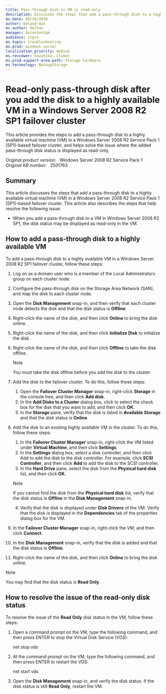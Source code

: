 ```yaml
---
title: Pass-through disk in VM is read-only
description: Discusses the steps that add a pass-through disk to a highly available virtual machine (VM) in a Windows Server 2008 R2 SP1-based failover cluster. Resolves an issue of a read-only disk status in the VM.
ms.date: 09/16/2020
author: Deland-Han
ms.author: delhan
manager: dscontentpm
audience: itpro
ms.topic: troubleshooting
ms.prod: windows-server
localization_priority: medium
ms.reviewer: kaushika, ctimon
ms.prod-support-area-path: Storage hardware
ms.technology: BackupStorage
---
```

# Read-only pass-through disk after you add the disk to a highly available VM in a Windows Server 2008 R2 SP1 failover cluster

This article provides the steps to add a pass-through disk to a highly available virtual machine (VM) in a Windows Server 2008 R2 Service Pack 1 (SP1)-based failover cluster, and helps solve the issue where the added pass-through disk status is displayed as read-only.

_Original product version:_ &nbsp; Windows Server 2008 R2 Service Pack 1  
_Original KB number:_ &nbsp; 2501763

## Summary

This article discusses the steps that add a pass-through disk to a highly available virtual machine (VM) in a Windows Server 2008 R2 Service Pack 1 (SP1)-based failover cluster. This article also describes the steps that help resolve the following issue:

- When you add a pass-through disk to a VM in Windows Server 2008 R2 SP1, the disk status may be displayed as read-only in the VM.

## How to add a pass-through disk to a highly available VM

To add a pass-through disk to a highly available VM in a Windows Server 2008 R2 SP1 failover cluster, follow these steps:
1. Log on as a domain user who is a member of the Local Administrators group on each cluster node.
2. Configure the pass-through disk on the Storage Area Network (SAN), and map the disk to each cluster node.
3. Open the **Disk Management**  snap-in, and then verify that each cluster node detects the disk and that the disk status is **Offline**.
4. Right-click the name of the disk, and then click **Online** to bring the disk online.
5. Right-click the name of the disk, and then click **Initialize Disk** to initialize the disk.
6. Right-click the name of the disk, and then click **Offline** to take the disk offline.

    > [!NOTE]
    > You must take the disk offline before you add the disk to the cluster.
7. Add the disk to the failover cluster. To do this, follow these steps:
    1. Open the **Failover Cluster Manager** snap-in, right-click **Storage** in the console tree, and then click **Add disk**.
    2. In the **Add Disks to a Cluster** dialog box, click to select the check box for the disk that you want to add, and then click **OK**.
    3. In the **Storage** pane, verify that the disk is listed in **Available Storage**  and that the disk status is **Online**.
8. Add the disk to an existing highly available VM in the cluster. To do this, follow these steps:
    1. In the **Failover Cluster Manager**  snap-in, right-click the VM listed under **Virtual Machine**, and then click **Settings**.
    2. In the **Settings**  dialog box, select a disk controller, and then click Add  to add the disk to the disk controller. For example, click **SCSI Controller**, and then click **Add** to add the disk to the SCSI controller.
    3. In the **Hard Drive** pane, select the disk from the **Physical hard disk** list, and then click **OK**.
    
      > [!NOTE]
      > If you cannot find the disk from the **Physical hard disk**  list, verify that the disk status is **Offline** in the **Disk Management** snap-in.
    4. Verify that the disk is displayed under **Disk Drivers**  of the VM. Verify that the disk is displayed in the **Dependencies**  tab of the properties dialog box for the VM.
9. In the **Failover Cluster Manager**  snap-in, right-click the VM, and then click **Connect**.
10. In the **Disk Management**  snap-in, verify that the disk is added and that the disk status is **Offline**.
11. Right-click the name of the disk, and then click **Online** to bring the disk online.

> [!NOTE]
> You may find that the disk status is **Read Only**.

## How to resolve the issue of the read-only disk status

To resolve the issue of the **Read Only** disk status in the VM, follow these steps:

1. Open a command prompt on the VM, type the following command, and then press ENTER to stop the Virtual Disk Service (VDS):

    net stop vds  

2. At the command prompt on the VM, type the following command, and then press ENTER to restart the VDS:

    net start vds  

3. Open the **Disk Management** snap-in, and verify the disk status. If the disk status is still **Read Only**, restart the VM.
